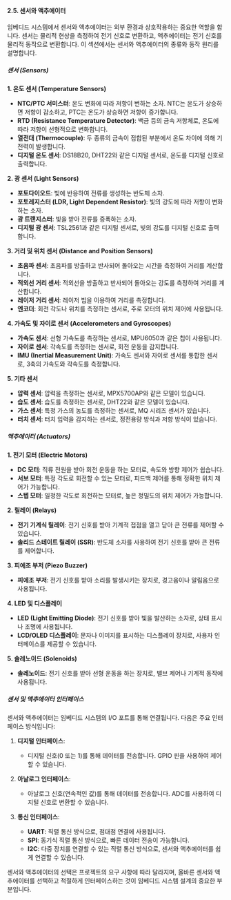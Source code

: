 #### 2.5. 센서와 액추에이터

임베디드 시스템에서 센서와 액추에이터는 외부 환경과 상호작용하는 중요한 역할을 합니다. 센서는 물리적 현상을 측정하여 전기 신호로 변환하고, 액추에이터는 전기 신호를 물리적 동작으로 변환합니다. 이 섹션에서는 센서와 액추에이터의 종류와 동작 원리를 설명합니다.

##### 센서 (Sensors)

**1. 온도 센서 (Temperature Sensors)**
- **NTC/PTC 서미스터**: 온도 변화에 따라 저항이 변하는 소자. NTC는 온도가 상승하면 저항이 감소하고, PTC는 온도가 상승하면 저항이 증가합니다.
- **RTD (Resistance Temperature Detector)**: 백금 등의 금속 저항체로, 온도에 따라 저항이 선형적으로 변화합니다.
- **열전대 (Thermocouple)**: 두 종류의 금속이 접합된 부분에서 온도 차이에 의해 기전력이 발생합니다.
- **디지털 온도 센서**: DS18B20, DHT22와 같은 디지털 센서로, 온도를 디지털 신호로 출력합니다.

**2. 광 센서 (Light Sensors)**
- **포토다이오드**: 빛에 반응하여 전류를 생성하는 반도체 소자.
- **포토레지스터 (LDR, Light Dependent Resistor)**: 빛의 강도에 따라 저항이 변화하는 소자.
- **광 트랜지스터**: 빛을 받아 전류를 증폭하는 소자.
- **디지털 광 센서**: TSL2561과 같은 디지털 센서로, 빛의 강도를 디지털 신호로 출력합니다.

**3. 거리 및 위치 센서 (Distance and Position Sensors)**
- **초음파 센서**: 초음파를 방출하고 반사되어 돌아오는 시간을 측정하여 거리를 계산합니다.
- **적외선 거리 센서**: 적외선을 방출하고 반사되어 돌아오는 강도를 측정하여 거리를 계산합니다.
- **레이저 거리 센서**: 레이저 빔을 이용하여 거리를 측정합니다.
- **엔코더**: 회전 각도나 위치를 측정하는 센서로, 주로 모터의 위치 제어에 사용됩니다.

**4. 가속도 및 자이로 센서 (Accelerometers and Gyroscopes)**
- **가속도 센서**: 선형 가속도를 측정하는 센서로, MPU6050과 같은 칩이 사용됩니다.
- **자이로 센서**: 각속도를 측정하는 센서로, 회전 운동을 감지합니다.
- **IMU (Inertial Measurement Unit)**: 가속도 센서와 자이로 센서를 통합한 센서로, 3축의 가속도와 각속도를 측정합니다.

**5. 기타 센서**
- **압력 센서**: 압력을 측정하는 센서로, MPX5700AP와 같은 모델이 있습니다.
- **습도 센서**: 습도를 측정하는 센서로, DHT22와 같은 모델이 있습니다.
- **가스 센서**: 특정 가스의 농도를 측정하는 센서로, MQ 시리즈 센서가 있습니다.
- **터치 센서**: 터치 입력을 감지하는 센서로, 정전용량 방식과 저항 방식이 있습니다.

##### 액추에이터 (Actuators)

**1. 전기 모터 (Electric Motors)**
- **DC 모터**: 직류 전원을 받아 회전 운동을 하는 모터로, 속도와 방향 제어가 쉽습니다.
- **서보 모터**: 특정 각도로 회전할 수 있는 모터로, 피드백 제어를 통해 정확한 위치 제어가 가능합니다.
- **스텝 모터**: 일정한 각도로 회전하는 모터로, 높은 정밀도의 위치 제어가 가능합니다.

**2. 릴레이 (Relays)**
- **전기 기계식 릴레이**: 전기 신호를 받아 기계적 접점을 열고 닫아 큰 전류를 제어할 수 있습니다.
- **솔리드 스테이트 릴레이 (SSR)**: 반도체 소자를 사용하여 전기 신호를 받아 큰 전류를 제어합니다.

**3. 피에조 부저 (Piezo Buzzer)**
- **피에조 부저**: 전기 신호를 받아 소리를 발생시키는 장치로, 경고음이나 알림음으로 사용됩니다.

**4. LED 및 디스플레이**
- **LED (Light Emitting Diode)**: 전기 신호를 받아 빛을 발산하는 소자로, 상태 표시나 조명에 사용됩니다.
- **LCD/OLED 디스플레이**: 문자나 이미지를 표시하는 디스플레이 장치로, 사용자 인터페이스를 제공할 수 있습니다.

**5. 솔레노이드 (Solenoids)**
- **솔레노이드**: 전기 신호를 받아 선형 운동을 하는 장치로, 밸브 제어나 기계적 동작에 사용됩니다.

##### 센서 및 액추에이터 인터페이스

센서와 액추에이터는 임베디드 시스템의 I/O 포트를 통해 연결됩니다. 다음은 주요 인터페이스 방식입니다:

1. **디지털 인터페이스**:
   - 디지털 신호(0 또는 1)를 통해 데이터를 전송합니다. GPIO 핀을 사용하여 제어할 수 있습니다.

2. **아날로그 인터페이스**:
   - 아날로그 신호(연속적인 값)를 통해 데이터를 전송합니다. ADC를 사용하여 디지털 신호로 변환할 수 있습니다.

3. **통신 인터페이스**:
   - **UART**: 직렬 통신 방식으로, 점대점 연결에 사용됩니다.
   - **SPI**: 동기식 직렬 통신 방식으로, 빠른 데이터 전송이 가능합니다.
   - **I2C**: 다중 장치를 연결할 수 있는 직렬 통신 방식으로, 센서와 액추에이터를 쉽게 연결할 수 있습니다.

센서와 액추에이터의 선택은 프로젝트의 요구 사항에 따라 달라지며, 올바른 센서와 액추에이터를 선택하고 적절하게 인터페이스하는 것이 임베디드 시스템 설계의 중요한 부분입니다.

